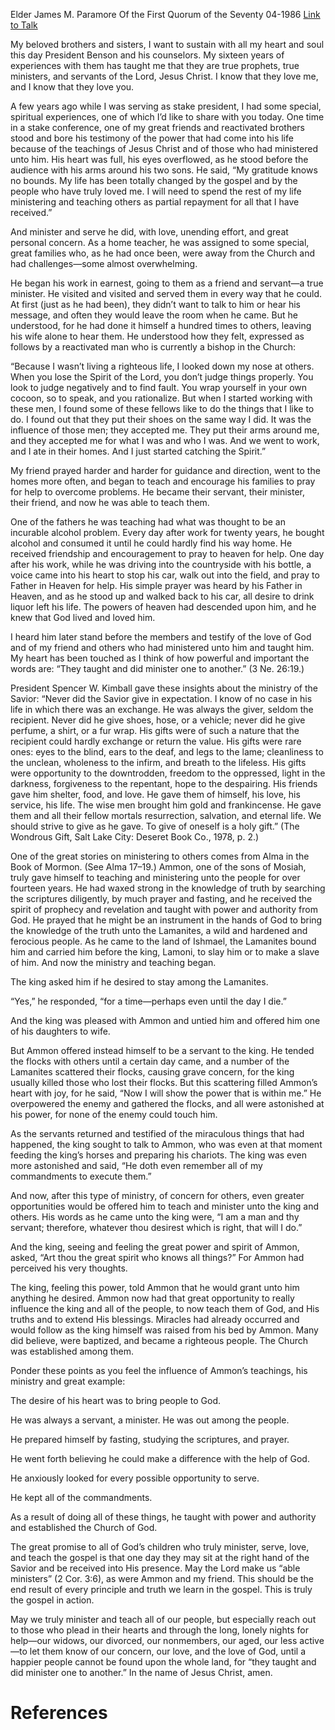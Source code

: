 Elder James M. Paramore
Of the First Quorum of the Seventy
04-1986
[Link to Talk](https://www.churchofjesuschrist.org/study/general-conference/1986/04/they-taught-and-did-minister-one-to-another?lang=eng)

My beloved brothers and sisters, I want to sustain with all my heart and soul this day President Benson and his counselors. My sixteen years of experiences with them has taught me that they are true prophets, true ministers, and servants of the Lord, Jesus Christ. I know that they love me, and I know that they love you.

A few years ago while I was serving as stake president, I had some special, spiritual experiences, one of which I’d like to share with you today. One time in a stake conference, one of my great friends and reactivated brothers stood and bore his testimony of the power that had come into his life because of the teachings of Jesus Christ and of those who had ministered unto him. His heart was full, his eyes overflowed, as he stood before the audience with his arms around his two sons. He said, “My gratitude knows no bounds. My life has been totally changed by the gospel and by the people who have truly loved me. I will need to spend the rest of my life ministering and teaching others as partial repayment for all that I have received.”

And minister and serve he did, with love, unending effort, and great personal concern. As a home teacher, he was assigned to some special, great families who, as he had once been, were away from the Church and had challenges—some almost overwhelming.

He began his work in earnest, going to them as a friend and servant—a true minister. He visited and visited and served them in every way that he could. At first (just as he had been), they didn’t want to talk to him or hear his message, and often they would leave the room when he came. But he understood, for he had done it himself a hundred times to others, leaving his wife alone to hear them. He understood how they felt, expressed as follows by a reactivated man who is currently a bishop in the Church:

“Because I wasn’t living a righteous life, I looked down my nose at others. When you lose the Spirit of the Lord, you don’t judge things properly. You look to judge negatively and to find fault. You wrap yourself in your own cocoon, so to speak, and you rationalize. But when I started working with these men, I found some of these fellows like to do the things that I like to do. I found out that they put their shoes on the same way I did. It was the influence of those men; they accepted me. They put their arms around me, and they accepted me for what I was and who I was. And we went to work, and I ate in their homes. And I just started catching the Spirit.”

My friend prayed harder and harder for guidance and direction, went to the homes more often, and began to teach and encourage his families to pray for help to overcome problems. He became their servant, their minister, their friend, and now he was able to teach them.

One of the fathers he was teaching had what was thought to be an incurable alcohol problem. Every day after work for twenty years, he bought alcohol and consumed it until he could hardly find his way home. He received friendship and encouragement to pray to heaven for help. One day after his work, while he was driving into the countryside with his bottle, a voice came into his heart to stop his car, walk out into the field, and pray to Father in Heaven for help. His simple prayer was heard by his Father in Heaven, and as he stood up and walked back to his car, all desire to drink liquor left his life. The powers of heaven had descended upon him, and he knew that God lived and loved him.

I heard him later stand before the members and testify of the love of God and of my friend and others who had ministered unto him and taught him. My heart has been touched as I think of how powerful and important the words are: “They taught and did minister one to another.” (3 Ne. 26:19.)

President Spencer W. Kimball gave these insights about the ministry of the Savior: “Never did the Savior give in expectation. I know of no case in his life in which there was an exchange. He was always the giver, seldom the recipient. Never did he give shoes, hose, or a vehicle; never did he give perfume, a shirt, or a fur wrap. His gifts were of such a nature that the recipient could hardly exchange or return the value. His gifts were rare ones: eyes to the blind, ears to the deaf, and legs to the lame; cleanliness to the unclean, wholeness to the infirm, and breath to the lifeless. His gifts were opportunity to the downtrodden, freedom to the oppressed, light in the darkness, forgiveness to the repentant, hope to the despairing. His friends gave him shelter, food, and love. He gave them of himself, his love, his service, his life. The wise men brought him gold and frankincense. He gave them and all their fellow mortals resurrection, salvation, and eternal life. We should strive to give as he gave. To give of oneself is a holy gift.” (The Wondrous Gift, Salt Lake City: Deseret Book Co., 1978, p. 2.)

One of the great stories on ministering to others comes from Alma in the Book of Mormon. (See Alma 17–19.) Ammon, one of the sons of Mosiah, truly gave himself to teaching and ministering unto the people for over fourteen years. He had waxed strong in the knowledge of truth by searching the scriptures diligently, by much prayer and fasting, and he received the spirit of prophecy and revelation and taught with power and authority from God. He prayed that he might be an instrument in the hands of God to bring the knowledge of the truth unto the Lamanites, a wild and hardened and ferocious people. As he came to the land of Ishmael, the Lamanites bound him and carried him before the king, Lamoni, to slay him or to make a slave of him. And now the ministry and teaching began.

The king asked him if he desired to stay among the Lamanites.

“Yes,” he responded, “for a time—perhaps even until the day I die.”

And the king was pleased with Ammon and untied him and offered him one of his daughters to wife.

But Ammon offered instead himself to be a servant to the king. He tended the flocks with others until a certain day came, and a number of the Lamanites scattered their flocks, causing grave concern, for the king usually killed those who lost their flocks. But this scattering filled Ammon’s heart with joy, for he said, “Now I will show the power that is within me.” He overpowered the enemy and gathered the flocks, and all were astonished at his power, for none of the enemy could touch him.

As the servants returned and testified of the miraculous things that had happened, the king sought to talk to Ammon, who was even at that moment feeding the king’s horses and preparing his chariots. The king was even more astonished and said, “He doth even remember all of my commandments to execute them.”

And now, after this type of ministry, of concern for others, even greater opportunities would be offered him to teach and minister unto the king and others. His words as he came unto the king were, “I am a man and thy servant; therefore, whatever thou desirest which is right, that will I do.”

And the king, seeing and feeling the great power and spirit of Ammon, asked, “Art thou the great spirit who knows all things?” For Ammon had perceived his very thoughts.

The king, feeling this power, told Ammon that he would grant unto him anything he desired. Ammon now had that great opportunity to really influence the king and all of the people, to now teach them of God, and His truths and to extend His blessings. Miracles had already occurred and would follow as the king himself was raised from his bed by Ammon. Many did believe, were baptized, and became a righteous people. The Church was established among them.

Ponder these points as you feel the influence of Ammon’s teachings, his ministry and great example:





The desire of his heart was to bring people to God.





He was always a servant, a minister. He was out among the people.





He prepared himself by fasting, studying the scriptures, and prayer.





He went forth believing he could make a difference with the help of God.





He anxiously looked for every possible opportunity to serve.





He kept all of the commandments.





As a result of doing all of these things, he taught with power and authority and established the Church of God.





The great promise to all of God’s children who truly minister, serve, love, and teach the gospel is that one day they may sit at the right hand of the Savior and be received into His presence. May the Lord make us “able ministers” (2 Cor. 3:6), as were Ammon and my friend. This should be the end result of every principle and truth we learn in the gospel. This is truly the gospel in action.

May we truly minister and teach all of our people, but especially reach out to those who plead in their hearts and through the long, lonely nights for help—our widows, our divorced, our nonmembers, our aged, our less active—to let them know of our concern, our love, and the love of God, until a happier people cannot be found upon the whole land, for “they taught and did minister one to another.” In the name of Jesus Christ, amen.

# References
